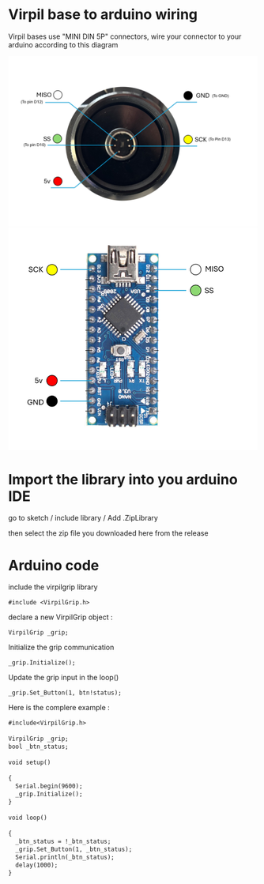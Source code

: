 # Virpil base to arduino wiring

Virpil bases use "MINI DIN 5P" connectors, wire your connector to your arduino according to this diagram

<img src="image/Readme/1739632903263.png" alt="1739632903263" style="width:600px;"/>

<img src="image/Readme/1739633087836.png" alt="1739633087836" style="width:600px;"/>

# Import the library into you arduino IDE

go to sketch / include library / Add .ZipLibrary

then select the zip file you downloaded here from the release

# Arduino code

include the virpilgrip library

```
#include <VirpilGrip.h>
```

declare a new VirpilGrip object :

```
VirpilGrip _grip;
```

Initialize the grip communication

```
_grip.Initialize();
```

Update the grip input in the loop()

```
_grip.Set_Button(1, btn!status);
```

Here is the complere example :

```
#include<VirpilGrip.h>

VirpilGrip _grip;
bool _btn_status;

void setup()

{
  Serial.begin(9600);
  _grip.Initialize();
}

void loop()

{
  _btn_status = !_btn_status;
  _grip.Set_Button(1, _btn_status);
  Serial.println(_btn_status);
  delay(1000);
}
```
